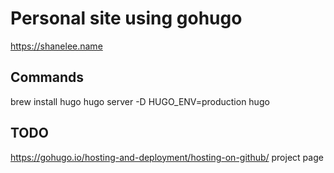 # Personal site using gohugo

https://shanelee.name

## Commands

brew install hugo
hugo server -D
HUGO_ENV=production hugo

## TODO

https://gohugo.io/hosting-and-deployment/hosting-on-github/ project page

